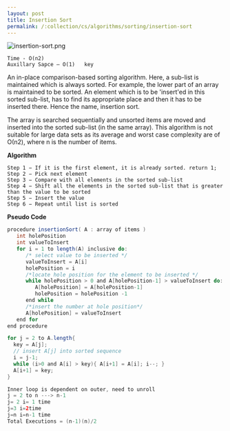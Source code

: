 ```yaml
---
layout: post
title: Insertion Sort
permalink: /:collection/cs/algorithms/sorting/insertion-sort
---
```


![insertion-sort.png]({{site.cdn}}/cse/algo/sort/insertion-sort.png)

```
Time - O(n2)
Auxillary Sapce – O(1)   key
```

An in-place comparison-based sorting algorithm. Here, a sub-list is maintained which is always sorted. For example, the lower part of an array is maintained to be sorted. An element which is to be 'insert'ed in this sorted sub-list, has to find its appropriate place and then it has to be inserted there. Hence the name, insertion sort.

The array is searched sequentially and unsorted items are moved and inserted into the sorted sub-list (in the same array). This algorithm is not suitable for large data sets as its average and worst case complexity are of Ο(n2), where n is the number of items.

**Algorithm**
```
Step 1 − If it is the first element, it is already sorted. return 1;
Step 2 − Pick next element
Step 3 − Compare with all elements in the sorted sub-list
Step 4 − Shift all the elements in the sorted sub-list that is greater than the value to be sorted
Step 5 − Insert the value
Step 6 − Repeat until list is sorted
```

**Pseudo Code**
```java
procedure insertionSort( A : array of items )
   int holePosition
   int valueToInsert    
   for i = 1 to length(A) inclusive do:    
      /* select value to be inserted */
      valueToInsert = A[i]
      holePosition = i      
      /*locate hole position for the element to be inserted */        
      while holePosition > 0 and A[holePosition-1] > valueToInsert do:
         A[holePosition] = A[holePosition-1]
         holePosition = holePosition -1
      end while        
      /*insert the number at hole position*/
      A[holePosition] = valueToInsert      
   end for
end procedure
```

```java
for j = 2 to A.length{
  key = A[j];
  // insert A[j] into sorted sequence
  i = j-1;
  while (i>0 and A[i] > key){ A[i+1] = A[i]; i--; }
  A[i+1] = key;
}

Inner loop is dependent on outer, need to unroll
j = 2 to n ---> n-1
j= 2 i= 1 time
j=3 i=2time
j=n i=n-1 time
Total Executions = (n-1)(n)/2
```

